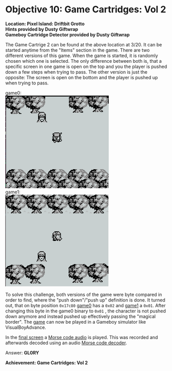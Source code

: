 # Objective 10: Game Cartridges: Vol 2
**Location: Pixel Island: Driftbit Grotto**  
**Hints provided by Dusty Giftwrap**  
**Gameboy Cartridge Detector provided by Dusty Giftwrap**

The Game Cartrige 2 can be found at the above location at 3/20.
It can be started anytime from the "Items" section in the game.
There are two different versions of this game. When the game is started, it is randomly chosen which one is selected.
The only difference between both is, that a specific screen in one game is open on the top and you the player is pushed down a few steps when trying to pass. The other version is just the opposite: The screen is open on the bottom and the player is pushed up when trying to pass.

game0:  
![game0](https://github.com/joergschwarzwaelder/hhc2023/blob/main/Objective-10/game0.png)  
game1:  
![game1](https://github.com/joergschwarzwaelder/hhc2023/blob/main/Objective-10/game1.png)

To solve this challenge, both versions of the game were byte compared in order to find, where the "push down"/"push up" definition is done. It turned out, that on byte position `0x17c80` [game0](https://gamegosling.com/vol2-akHB27gg6pN0/rom/game0.gb) has a `0x02` and [game1](https://gamegosling.com/vol2-akHB27gg6pN0/rom/game1.gb) a `0x01`.
After changing this byte in the game0 binary to `0x01` , the character is not pushed down anymore and instead pushed up effectively passing the "magical border".
The [game](https://github.com/joergschwarzwaelder/hhc2023/blob/main/Objective-10/game-solved.gb) can now be played in a Gameboy simulator like VisualBoyAdvance.

In the [final screen](https://github.com/joergschwarzwaelder/hhc2023/blob/main/Objective-10/final-screen.png) a [Morse code audio](https://github.com/joergschwarzwaelder/hhc2023/blob/main/Objective-10/Morse-Code.m4a) is played. This was recorded and afterwards decoded using an audio [Morse code decoder](https://morsecode.world/international/decoder/audio-decoder-adaptive.html).

Answer: **GL0RY**

**Achievement: Game Cartridges: Vol 2**
<!--stackedit_data:
eyJoaXN0b3J5IjpbMzE3NjE0NjY1LC00NjI2MzM2NDYsLTEyOD
Q4MDg4NzAsLTIxNDAzNDAyMzcsNzI0MDgxMDgxLDE4Njk3ODE0
MTEsOTUzMzI1Mjc0LC0yMDEwMTkyNjNdfQ==
-->